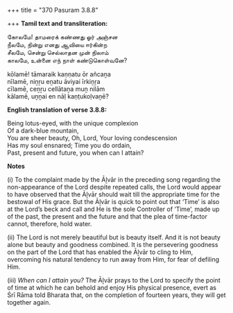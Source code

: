 +++
title = "370 Pasuram 3.8.8"

+++
**Tamil text and transliteration:**

கோலமே! தாமரைக் கண்ணது ஓர் அஞ்சன  
நீலமே, நின்று எனது ஆவியை ஈர்கின்ற  
சீலமே, சென்று செல்லாதன முன் நிலாம்  
காலமே, உன்னை எந் நாள் கண்டுகொள்வனே?

kōlamē! tāmaraik kaṇṇatu ōr añcaṉa  
nīlamē, niṉṟu eṉatu āviyai īrkiṉṟa  
cīlamē, ceṉṟu cellātaṉa muṉ nilām  
kālamē, uṉṉai en nāḷ kaṇṭukoḷvaṉē?

**English translation of verse 3.8.8:**

Being lotus-eyed, with the unique complexion  
Of a dark-blue mountain,  
You are sheer beauty, Oh, Lord, Your loving condescension  
Has my soul ensnared; Time you do ordain,  
Past, present and future, you when can I attain?

**Notes**

\(i\) To the complaint made by the Āḻvār in the preceding song regarding the non-appearance of the Lord despite repeated calls, the Lord would appear to have observed that the Āḻvār should wait till the appropriate time for the bestowal of His grace. But the Āḻvār is quick to point out that ‘Time’ is also at the Lord’s beck and call and He is the sole Controller of ‘Time’, made up of the past, the present and the future and that the plea of time-factor cannot, therefore, hold water.

\(ii\) The Lord is not merely beautiful but is beauty itself. And it is not beauty alone but beauty and goodness combined. It is the persevering goodness on the part of the Lord that has enabled the Āḻvār to cling to Him, overcoming his natural tendency to run away from Him, for fear of defiling Him.

\(iii\) *When can I attain you?* The Āḻvār prays to the Lord to specify the point of time at which he can behold and enjoy His physical presence, evert as Śrī Rāma told Bharata that, on the completion of fourteen years, they will get together again.


